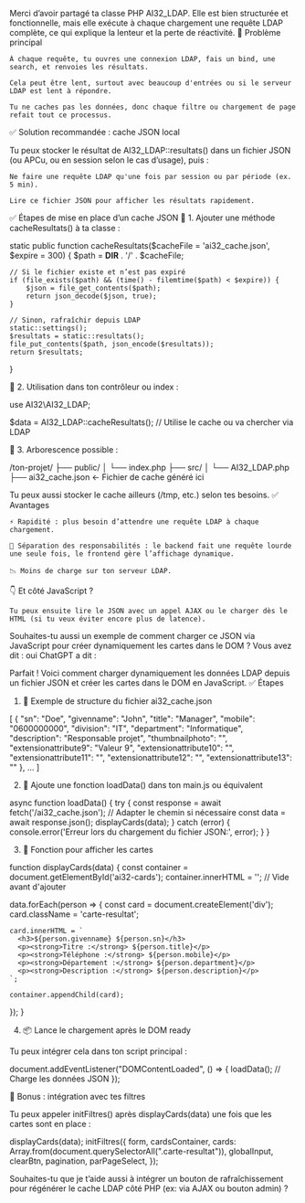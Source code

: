 Merci d’avoir partagé ta classe PHP AI32_LDAP. Elle est bien structurée et fonctionnelle, mais elle exécute à chaque chargement une requête LDAP complète, ce qui explique la lenteur et la perte de réactivité.
🧠 Problème principal

    À chaque requête, tu ouvres une connexion LDAP, fais un bind, une search, et renvoies les résultats.

    Cela peut être lent, surtout avec beaucoup d'entrées ou si le serveur LDAP est lent à répondre.

    Tu ne caches pas les données, donc chaque filtre ou chargement de page refait tout ce processus.

✅ Solution recommandée : cache JSON local

Tu peux stocker le résultat de AI32_LDAP::resultats() dans un fichier JSON (ou APCu, ou en session selon le cas d’usage), puis :

    Ne faire une requête LDAP qu'une fois par session ou par période (ex. 5 min).

    Lire ce fichier JSON pour afficher les résultats rapidement.

✅ Étapes de mise en place d’un cache JSON
🔧 1. Ajouter une méthode cacheResultats() à ta classe :

static public function cacheResultats($cacheFile = 'ai32_cache.json', $expire = 300) {
    $path = __DIR__ . '/' . $cacheFile;

    // Si le fichier existe et n’est pas expiré
    if (file_exists($path) && (time() - filemtime($path) < $expire)) {
        $json = file_get_contents($path);
        return json_decode($json, true);
    }

    // Sinon, rafraîchir depuis LDAP
    static::settings();
    $resultats = static::resultats();
    file_put_contents($path, json_encode($resultats));
    return $resultats;
}

🔧 2. Utilisation dans ton contrôleur ou index :

use AI32\AI32_LDAP;

$data = AI32_LDAP::cacheResultats(); // Utilise le cache ou va chercher via LDAP

📁 3. Arborescence possible :

/ton-projet/
├── public/
│   └── index.php
├── src/
│   └── AI32_LDAP.php
├── ai32_cache.json ← Fichier de cache généré ici

Tu peux aussi stocker le cache ailleurs (/tmp, etc.) selon tes besoins.
✅ Avantages

    ⚡️ Rapidité : plus besoin d’attendre une requête LDAP à chaque chargement.

    🧠 Séparation des responsabilités : le backend fait une requête lourde une seule fois, le frontend gère l’affichage dynamique.

    📉 Moins de charge sur ton serveur LDAP.

👇 Et côté JavaScript ?

    Tu peux ensuite lire le JSON avec un appel AJAX ou le charger dès le HTML (si tu veux éviter encore plus de latence).

Souhaites-tu aussi un exemple de comment charger ce JSON via JavaScript pour créer dynamiquement les cartes dans le DOM ?
Vous avez dit :
oui
ChatGPT a dit :

Parfait ! Voici comment charger dynamiquement les données LDAP depuis un fichier JSON et créer les cartes dans le DOM en JavaScript.
✅ Étapes
1. 📁 Exemple de structure du fichier ai32_cache.json

[
  {
    "sn": "Doe",
    "givenname": "John",
    "title": "Manager",
    "mobile": "0600000000",
    "division": "IT",
    "department": "Informatique",
    "description": "Responsable projet",
    "thumbnailphoto": "",
    "extensionattribute9": "Valeur 9",
    "extensionattribute10": "",
    "extensionattribute11": "",
    "extensionattribute12": "",
    "extensionattribute13": ""
  },
  ...
]

2. 🧠 Ajoute une fonction loadData() dans ton main.js ou équivalent

async function loadData() {
  try {
    const response = await fetch('/ai32_cache.json'); // Adapter le chemin si nécessaire
    const data = await response.json();
    displayCards(data);
  } catch (error) {
    console.error('Erreur lors du chargement du fichier JSON:', error);
  }
}

3. 🧱 Fonction pour afficher les cartes

function displayCards(data) {
  const container = document.getElementById('ai32-cards');
  container.innerHTML = ''; // Vide avant d'ajouter

  data.forEach(person => {
    const card = document.createElement('div');
    card.className = 'carte-resultat';

    card.innerHTML = `
      <h3>${person.givenname} ${person.sn}</h3>
      <p><strong>Titre :</strong> ${person.title}</p>
      <p><strong>Téléphone :</strong> ${person.mobile}</p>
      <p><strong>Département :</strong> ${person.department}</p>
      <p><strong>Description :</strong> ${person.description}</p>
    `;

    container.appendChild(card);
  });
}

4. 📦 Lance le chargement après le DOM ready

Tu peux intégrer cela dans ton script principal :

document.addEventListener("DOMContentLoaded", () => {
  loadData(); // Charge les données JSON
});

🚀 Bonus : intégration avec tes filtres

Tu peux appeler initFiltres() après displayCards(data) une fois que les cartes sont en place :

displayCards(data);
initFiltres({
  form,
  cardsContainer,
  cards: Array.from(document.querySelectorAll(".carte-resultat")),
  globalInput,
  clearBtn,
  pagination,
  parPageSelect,
});

Souhaites-tu que je t’aide aussi à intégrer un bouton de rafraîchissement pour régénérer le cache LDAP côté PHP (ex: via AJAX ou bouton admin) ?
